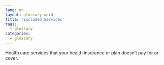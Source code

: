 ```yaml
---
lang: en
layout: glossary-word
title: 'Excluded Services'
tags:
  - glossary
categories:
  - glossary
---
```

Health care services that your health insurance or plan doesn’t pay for or cover.